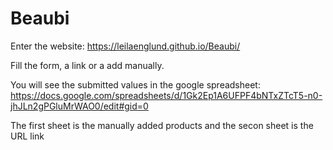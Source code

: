 # Beaubi


Enter the website: https://leilaenglund.github.io/Beaubi/

Fill the form, a link or a add manually. 

You will see the submitted values in the google spreadsheet: https://docs.google.com/spreadsheets/d/1Gk2Ep1A6UFPF4bNTxZTcT5-n0-jhJLn2gPGluMrWAO0/edit#gid=0

The first sheet is the manually added products and the secon sheet is the URL link

